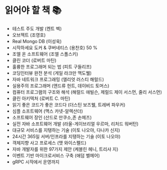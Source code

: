 # 읽어야 할 책 📚

- 테스트 주도 개발 (켄트 벡)
- 오브젝트 (조영호)
- Real Mongo DB (이성욱)
- 시작하세요 도커 & 쿠버네티스 (용찬호) 50 %
- 조엘 온 소프트웨어 (조엘 스폴스키)
- 클린 코더 (로버트 마틴)
- 훌륭한 프로그래머 되는 법 (피트 구들리프)
- 코딩인터뷰 완전 분석 (게일 라크만 맥도웰)
- 자바 네트워크 프로그래밍 (엘리엇 러스티 해럴드)
- 실용주의 프로그래머 (앤드류 헌트, 데이비드 토머스)
- 컴퓨터 프로그램의 구조와 해석 (해럴드 애빌슨, 제럴드 제이 서스먼, 줄리 서스먼)
- 클린 아키텍처 (로버트 C. 마틴)
- 읽기 좋은 코드가 좋은 코드다 (더스틴 보즈웰, 트레버 파우커)
- 심플 소프트웨어 (맥스 카넷-알렉산더)
- 소프트웨어 장인 (산드로 만쿠소,존 손메즈)
- 실전 자바 소프트웨어 개발 (라울-게이브리얼 우르마, 리처드 워버턴)
- 대규모 서비스를 지탱하는 기술 (이토 나오야, 다나카 신지)
- 24시간 365일 서버/인프라를 지탱하는 기술 (이토 나오야)
- 객체지향 사고 프로세스 (맷 와이스펠드)
- 자바 개발자를 위한 97가지 제안 (케블린 헤니, 트리샤 지)
- 이벤트 기반 마이크로서비스 구축 (애덤 벨메어)
- gRPC 시작에서 운영까지

